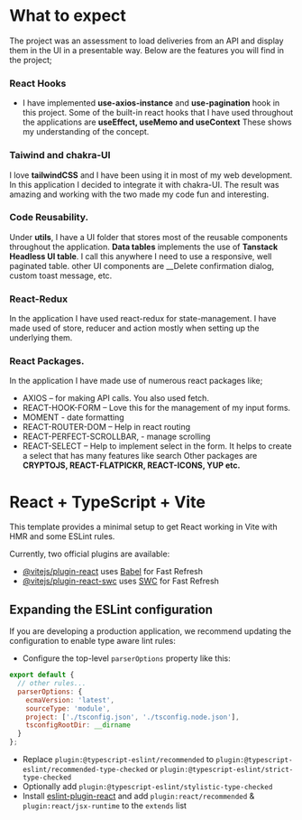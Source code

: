 # What to expect

The project was an assessment to load deliveries from an API and display them in the UI in a presentable way. Below are the features you will find in the project;

### React Hooks

- I have implemented **use-axios-instance** and **use-pagination** hook in this project. Some of the built-in react hooks that I have used throughout the applications are **useEffect, useMemo and useContext**
  These shows my understanding of the concept.

### Taiwind and chakra-UI

I love **tailwindCSS** and I have been using it in most of my web development. In this application I decided to integrate it with chakra-UI. The result was amazing and working with the two made my code fun and interesting.

### Code Reusability.

Under **utils**, I have a UI folder that stores most of the reusable components throughout the application. **Data tables** implements the use of **Tanstack Headless UI table**. I call this anywhere I need to use a responsive, well paginated table.
other UI components are \_\_Delete confirmation dialog, custom toast message, etc.

### React-Redux

In the application I have used react-redux for state-management. I have made used of store, reducer and action mostly when setting up the underlying them.

### React Packages.

In the application I have made use of numerous react packages like;

- AXIOS – for making API calls. You also used fetch.
- REACT-HOOK-FORM – Love this for the management of my input forms.
- MOMENT - date formatting
- REACT-ROUTER-DOM – Help in react routing
- REACT-PERFECT-SCROLLBAR, - manage scrolling
- REACT-SELECT – Help to implement select in the form. It helps to create a select that has many features like search
  Other packages are **CRYPTOJS, REACT-FLATPICKR, REACT-ICONS, YUP etc.**

# React + TypeScript + Vite

This template provides a minimal setup to get React working in Vite with HMR and some ESLint rules.

Currently, two official plugins are available:

- [@vitejs/plugin-react](https://github.com/vitejs/vite-plugin-react/blob/main/packages/plugin-react/README.md) uses [Babel](https://babeljs.io/) for Fast Refresh
- [@vitejs/plugin-react-swc](https://github.com/vitejs/vite-plugin-react-swc) uses [SWC](https://swc.rs/) for Fast Refresh

## Expanding the ESLint configuration

If you are developing a production application, we recommend updating the configuration to enable type aware lint rules:

- Configure the top-level `parserOptions` property like this:

```js
export default {
  // other rules...
  parserOptions: {
    ecmaVersion: 'latest',
    sourceType: 'module',
    project: ['./tsconfig.json', './tsconfig.node.json'],
    tsconfigRootDir: __dirname
  }
};
```

- Replace `plugin:@typescript-eslint/recommended` to `plugin:@typescript-eslint/recommended-type-checked` or `plugin:@typescript-eslint/strict-type-checked`
- Optionally add `plugin:@typescript-eslint/stylistic-type-checked`
- Install [eslint-plugin-react](https://github.com/jsx-eslint/eslint-plugin-react) and add `plugin:react/recommended` & `plugin:react/jsx-runtime` to the `extends` list

